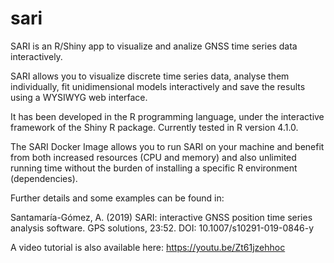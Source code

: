 # sari
SARI is an R/Shiny app to visualize and analize GNSS time series data interactively.

SARI allows you to visualize discrete time series data, analyse them individually, fit unidimensional models interactively and save the results using a WYSIWYG web interface.

It has been developed in the R programming language, under the interactive framework of the Shiny R package. Currently tested in R version 4.1.0.

The SARI Docker Image allows you to run SARI on your machine and benefit from both increased resources (CPU and memory) and also unlimited running time without the burden of installing a specific R environment (dependencies).

Further details and some examples can be found in:

Santamaría-Gómez, A. (2019) SARI: interactive GNSS position time series analysis software. GPS solutions, 23:52. DOI: 10.1007/s10291-019-0846-y

A video tutorial is also available here: https://youtu.be/Zt61jzehhoc
